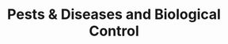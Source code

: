 ---
title: Pests & Diseases and Biological Control
language: en
layout: page-layout
banner-img: /assets/images/agricultural-themes/image5.jpg
sub-title: Pests & Diseases are present in most farms worldwide, but with simple measures and practices one can reduce them significantly.  
paragraph1: "See here an excellent animated video on how to detect pests & diseases and also different options to control pests & diseases without using pesticides."
cat-video-url: https://player.vimeo.com/video/290380684
paragraph2: "See here a real-life farm video on how a real farmer protects his crop from pests & diseases using various organic possibilities:" 
cat-video-url2: https://player.vimeo.com/video/311801071
paragraph-3: "The following poster shows all relevant facts in detail. Have a look at it:"
cat-pdf1: /assets/posters/Poster_Pest-control-DV6_FV.pdf
cat-pdf1-title: Poster - Pest Control
cat-pdf2: "/assets/posters/Pruning-DV2.pdf"
cat-pdf2-title: Pruning
cat-pdf3: /assets/posters/Poster_Disease-control-DV4.pdf
cat-pdf3-title: Poster - Disease Control
poster: /assets/posters/Poster_Pest-control-DV6_FV.pdf
showJS: true
iframeClass: portrait
---